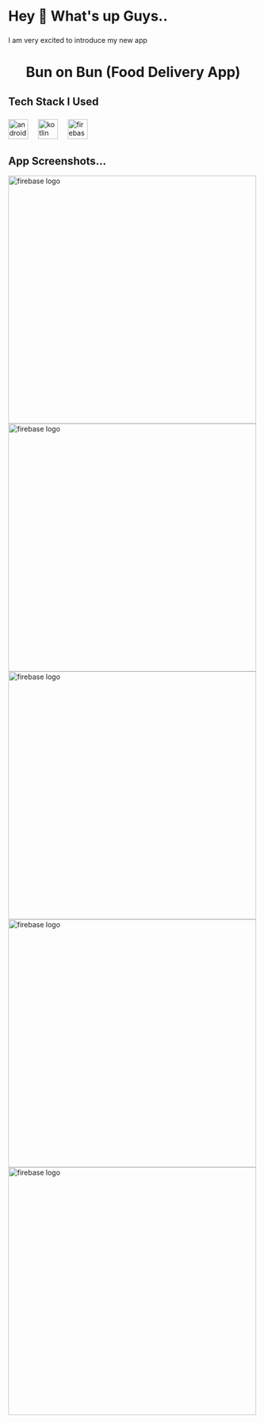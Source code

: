 <h1 align="left">Hey 👋 What's up Guys..</h1>

###

<p align="left">I am very excited to introduce my new app</p>

###

<h1 align="center">Bun on Bun (Food Delivery App)</h1>

###

<h2 align="left">Tech Stack I Used</h2>

###

<div align="left">
  <img src="https://cdn.jsdelivr.net/gh/devicons/devicon/icons/androidstudio/androidstudio-original.svg" height="40" alt="androidstudio logo"  />
  <img width="12" />
  <img src="https://cdn.jsdelivr.net/gh/devicons/devicon/icons/kotlin/kotlin-original.svg" height="40" alt="kotlin logo"  />
  <img width="12" />
  <img src="https://cdn.jsdelivr.net/gh/devicons/devicon/icons/firebase/firebase-plain.svg" height="40" alt="firebase logo"  />
  
</div>

###

<h2 align="left">App Screenshots...</h2>
  <img src="https://github.com/user-attachments/assets/9859880d-42e2-4f22-a110-4c172945c96b" height="500" alt="firebase logo"  />
  <img src="https://github.com/user-attachments/assets/94dbfc43-2288-4f06-b8e4-c780d5ef46c0" height="500" alt="firebase logo"  />
  <img src="https://github.com/user-attachments/assets/d65d3bd4-65e3-49a7-b323-5844613af220" height="500" alt="firebase logo"  />
  <img src="https://github.com/user-attachments/assets/e756df1b-103c-4dce-a9c9-f34414d02896" height="500" alt="firebase logo"  />
  <img src="https://github.com/user-attachments/assets/a62c1dc3-bd99-4118-8c84-733589cfc649" height="500" alt="firebase logo"  />

###
